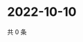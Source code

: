 # 2022-10-10

共 0 条

<!-- BEGIN WEIBO -->
<!-- 最后更新时间 Mon Oct 10 2022 15:36:19 GMT+0800 (China Standard Time) -->

<!-- END WEIBO -->
